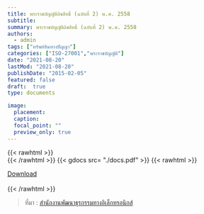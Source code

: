```yaml
---
title: พระราชบัญญัติลิขสิทธิ์ (ฉบับที่ 2) พ.ศ. 2558
subtitle:
summary: พระราชบัญญัติลิขสิทธิ์ (ฉบับที่ 2) พ.ศ. 2558
authors:
  - admin
tags: ["ทรัพย์สินทางปัญญา"]
categories: ["ISO-27001","พระราชบัญญัติ"]
date: "2021-08-20"
lastMod: "2021-08-20"
publishDate: "2015-02-05"
featured: false
draft:  true
type: documents

image:
  placement:
  caption:
  focal_point: ""
  preview_only: true
---
```



{{< rawhtml >}}
<br>
{{< /rawhtml >}}
{{< gdocs src= "./docs.pdf" >}}
{{< rawhtml >}}
<br>


<div class="article-tags">
<a class="badge badge-danger" href="./docs.pdf" target="_blank" id="download_files_new">Download</a>

</div>
 <br>
{{< /rawhtml >}}

> ที่มา : [สำนักงานพัฒนาธุรกรรมทางอิเล็กทรอนิกส์](https://ictlawcenter.etda.or.th/laws/detail/พระราบบัญญัติลิขสิทธิ๜-ฉบับที่-2-พศ-2558)